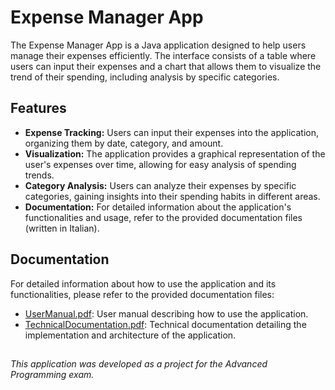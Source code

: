 # Expense Manager App

The Expense Manager App is a Java application designed to help users manage their expenses efficiently. The interface consists of a table where users can input their expenses and a chart that allows them to visualize the trend of their spending, including analysis by specific categories.

## Features

- **Expense Tracking:** Users can input their expenses into the application, organizing them by date, category, and amount.
- **Visualization:** The application provides a graphical representation of the user's expenses over time, allowing for easy analysis of spending trends.
- **Category Analysis:** Users can analyze their expenses by specific categories, gaining insights into their spending habits in different areas.
- **Documentation:** For detailed information about the application's functionalities and usage, refer to the provided documentation files (written in Italian).

## Documentation

For detailed information about how to use the application and its functionalities, please refer to the provided documentation files:
- [UserManual.pdf](UserManual.pdf): User manual describing how to use the application.
- [TechnicalDocumentation.pdf](TechnicalDocumentation.pdf): Technical documentation detailing the implementation and architecture of the application.

##
*This application was developed as a project for the Advanced Programming exam.*
